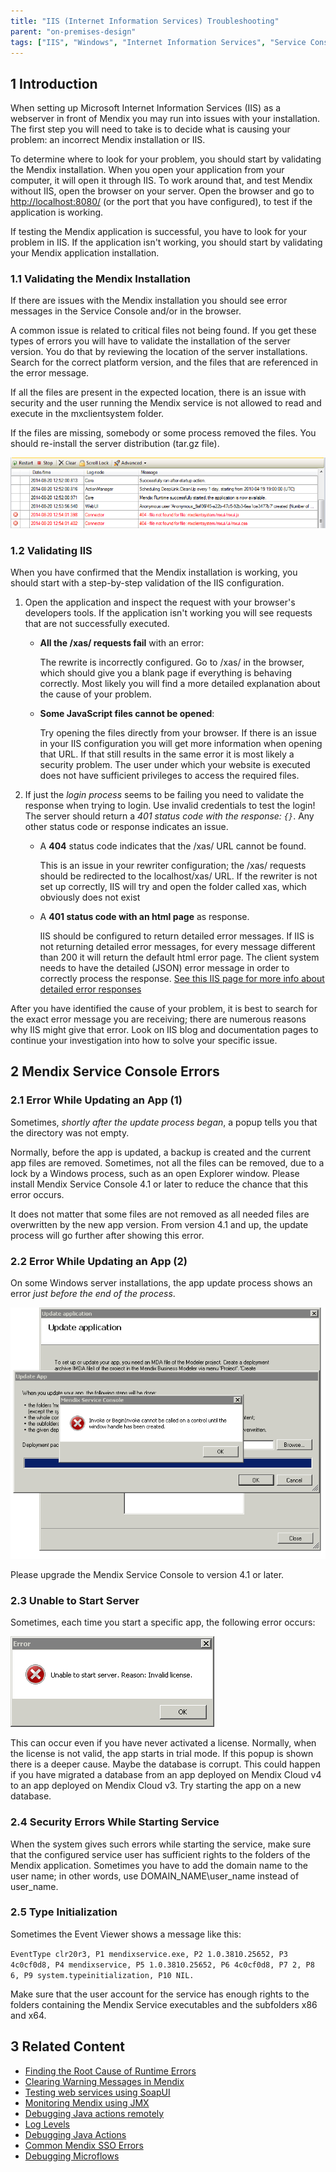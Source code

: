 ```yaml
---
title: "IIS (Internet Information Services) Troubleshooting"
parent: "on-premises-design"
tags: ["IIS", "Windows", "Internet Information Services", "Service Console"]
---
```


## 1 Introduction

When setting up Microsoft Internet Information Services (IIS) as a webserver in front of Mendix you may run into issues with your installation. The first step you will need to take is to decide what is causing your problem: an incorrect Mendix installation or IIS.

To determine where to look for your problem, you should start by validating the Mendix installation. When you open your application from your computer, it will open it through IIS. To work around that, and test Mendix without IIS, open the browser on your server. Open the browser and go to [http://localhost:8080/](http://localhost:8080/) (or the port that you have configured), to test if the application is working.

If testing the Mendix application is successful, you have to look for your problem in IIS. If the application isn't working, you should start by validating your Mendix application installation.

### 1.1 Validating the Mendix Installation

If there are issues with the Mendix installation you should see error messages in the Service Console and/or in the browser.

A common issue is related to critical files not being found. If you get these types of errors you will have to validate the installation of the server version. You do that by reviewing the location of the server installations. Search for the correct platform version, and the files that are referenced in the error message.

If all the files are present in the expected location, there is an issue with security and the user running the Mendix service is not allowed to read and execute in the mxclientsystem folder.

If the files are missing, somebody or some process removed the files. You should re-install the server distribution (tar.gz file).

![](attachments/troubleshooting-iis/18580723.png)

### 1.2 Validating IIS

When you have confirmed that the Mendix installation is working, you should start with a step-by-step validation of the IIS configuration.

1. Open the application and inspect the request with your browser's developers tools. If the application isn't working you will see requests that are not successfully executed.

    *   **All the /xas/ requests fail** with an error:

        The rewrite is incorrectly configured. Go to /xas/ in the browser, which should give you a blank page if everything is behaving correctly. Most likely you will find a more detailed explanation about the cause of your problem.
  
    *   **Some JavaScript files cannot be opened**:

        Try opening the files directly from your browser. If there is an issue in your IIS configuration you will get more information when opening that URL. If that still results in the same error it is most likely a security problem. The user under which your website is executed does not have sufficient privileges to access the required files. 

2.  If just the *login process* seems to be failing you need to validate the response when trying to login. Use invalid credentials to test the login! The server should return a *401 status code with the response: `{}`*. Any other status code or response indicates an issue.

    *   A **404** status code indicates that the /xas/ URL cannot be found.
    
        This is an issue in your rewriter configuration; the /xas/ requests should be redirected to the localhost/xas/ URL. If the rewriter is not set up correctly, IIS will try and open the folder called xas, which obviously does not exist

    *   A **401 status code with an html page** as response.
    
        IIS should be configured to return detailed error messages. If IIS is not returning detailed error messages, for every message different than 200 it will return the default html error page. The client system needs to have the detailed (JSON) error message in order to correctly process the response. [See this IIS page for more info about detailed error responses](https://support.microsoft.com/en-ca/help/943891)

After you have identified the cause of your problem, it is best to search for the exact error message you are receiving; there are numerous reasons why IIS might give that error. Look on IIS blog and documentation pages to continue your investigation into how to solve your specific issue.

## 2 Mendix Service Console Errors

### 2.1 Error While Updating an App (1)

Sometimes, *shortly after the update process began*, a popup tells you that the directory was not empty.

Normally, before the app is updated, a backup is created and the current app files are removed. Sometimes, not all the files can be removed, due to a lock by a Windows process, such as an open Explorer window. Please install Mendix Service Console 4.1 or later to reduce the chance that this error occurs.

It does not matter that some files are not removed as all needed files are overwritten by the new app version. From version 4.1 and up, the update process will go further after showing this error.

### 2.2 Error While Updating an App (2)

On some Windows server installations, the app update process shows an error *just before the end of the process*.

![](attachments/troubleshooting-iis/18580725.png)

Please upgrade the Mendix Service Console to version 4.1 or later.

### 2.3 Unable to Start Server

Sometimes, each time you start a specific app, the following error occurs:

![](attachments/troubleshooting-iis/18580724.png)

This can occur even if you have never activated a license. Normally, when the license is not valid, the app starts in trial mode. If this popup is shown there is a deeper cause. Maybe the database is corrupt. This could happen if you have migrated a database from an app deployed on Mendix Cloud v4 to an app deployed on Mendix Cloud v3. Try starting the app on a new database.

### 2.4 Security Errors While Starting Service

When the system gives such errors while starting the service, make sure that the configured service user has sufficient rights to the folders of the Mendix application. Sometimes you have to add the domain name to the user name; in other words, use DOMAIN_NAME\user_name instead of user_name.

### 2.5 Type Initialization

Sometimes the Event Viewer shows a message like this:

`EventType clr20r3, P1 mendixservice.exe, P2 1.0.3810.25652, P3 4c0cf0d8, P4 mendixservice, P5 1.0.3810.25652, P6 4c0cf0d8, P7 2, P8 6, P9 system.typeinitialization, P10 NIL.`

Make sure that the user account for the service has enough rights to the folders containing the Mendix Service executables and the subfolders x86 and x64.

## 3 Related Content

*   [Finding the Root Cause of Runtime Errors](/howto/monitoring-troubleshooting/finding-the-root-cause-of-runtime-errors)
*   [Clearing Warning Messages in Mendix](/howto/monitoring-troubleshooting/clear-warning-messages)
*   [Testing web services using SoapUI](/howto/testing/testing-web-services-using-soapui)
*   [Monitoring Mendix using JMX](/howto/monitoring-troubleshooting/monitoring-mendix-using-jmx)
*   [Debugging Java actions remotely](/howto/monitoring-troubleshooting/debug-java-actions-remotely)
*   [Log Levels](/howto/monitoring-troubleshooting/log-levels)
*   [Debugging Java Actions](/howto/monitoring-troubleshooting/debug-java-actions)
*   [Common Mendix SSO Errors](/howto/monitoring-troubleshooting/handle-common-mendix-sso-errors)
*   [Debugging Microflows](/howto/monitoring-troubleshooting/debug-microflows)

